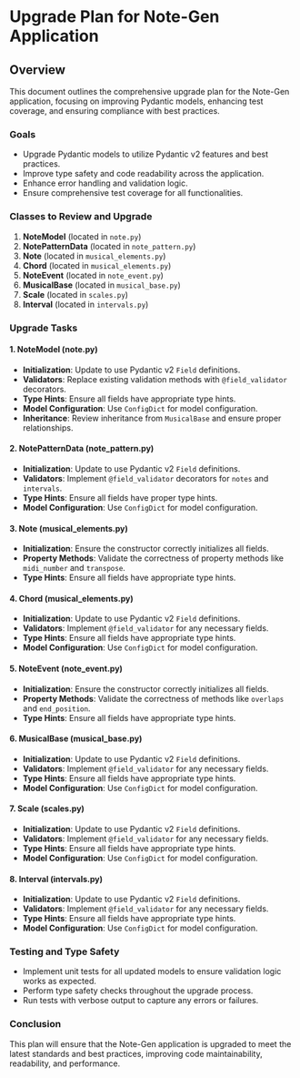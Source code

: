 # Upgrade Plan for Note-Gen Application

## Overview
This document outlines the comprehensive upgrade plan for the Note-Gen application, focusing on improving Pydantic models, enhancing test coverage, and ensuring compliance with best practices.

### Goals
- Upgrade Pydantic models to utilize Pydantic v2 features and best practices.
- Improve type safety and code readability across the application.
- Enhance error handling and validation logic.
- Ensure comprehensive test coverage for all functionalities.

### Classes to Review and Upgrade
1. **NoteModel** (located in `note.py`)
2. **NotePatternData** (located in `note_pattern.py`)
3. **Note** (located in `musical_elements.py`)
4. **Chord** (located in `musical_elements.py`)
5. **NoteEvent** (located in `note_event.py`)
6. **MusicalBase** (located in `musical_base.py`)
7. **Scale** (located in `scales.py`)
8. **Interval** (located in `intervals.py`)

### Upgrade Tasks

#### 1. NoteModel (note.py)
- **Initialization**: Update to use Pydantic v2 `Field` definitions.
- **Validators**: Replace existing validation methods with `@field_validator` decorators.
- **Type Hints**: Ensure all fields have appropriate type hints.
- **Model Configuration**: Use `ConfigDict` for model configuration.
- **Inheritance**: Review inheritance from `MusicalBase` and ensure proper relationships.

#### 2. NotePatternData (note_pattern.py)
- **Initialization**: Update to use Pydantic v2 `Field` definitions.
- **Validators**: Implement `@field_validator` decorators for `notes` and `intervals`.
- **Type Hints**: Ensure all fields have proper type hints.
- **Model Configuration**: Use `ConfigDict` for model configuration.

#### 3. Note (musical_elements.py)
- **Initialization**: Ensure the constructor correctly initializes all fields.
- **Property Methods**: Validate the correctness of property methods like `midi_number` and `transpose`.
- **Type Hints**: Ensure all fields have appropriate type hints.

#### 4. Chord (musical_elements.py)
- **Initialization**: Update to use Pydantic v2 `Field` definitions.
- **Validators**: Implement `@field_validator` for any necessary fields.
- **Type Hints**: Ensure all fields have appropriate type hints.
- **Model Configuration**: Use `ConfigDict` for model configuration.

#### 5. NoteEvent (note_event.py)
- **Initialization**: Ensure the constructor correctly initializes all fields.
- **Property Methods**: Validate the correctness of methods like `overlaps` and `end_position`.
- **Type Hints**: Ensure all fields have appropriate type hints.

#### 6. MusicalBase (musical_base.py)
- **Initialization**: Update to use Pydantic v2 `Field` definitions.
- **Validators**: Implement `@field_validator` for any necessary fields.
- **Type Hints**: Ensure all fields have appropriate type hints.
- **Model Configuration**: Use `ConfigDict` for model configuration.

#### 7. Scale (scales.py)
- **Initialization**: Update to use Pydantic v2 `Field` definitions.
- **Validators**: Implement `@field_validator` for any necessary fields.
- **Type Hints**: Ensure all fields have appropriate type hints.
- **Model Configuration**: Use `ConfigDict` for model configuration.

#### 8. Interval (intervals.py)
- **Initialization**: Update to use Pydantic v2 `Field` definitions.
- **Validators**: Implement `@field_validator` for any necessary fields.
- **Type Hints**: Ensure all fields have appropriate type hints.
- **Model Configuration**: Use `ConfigDict` for model configuration.

### Testing and Type Safety
- Implement unit tests for all updated models to ensure validation logic works as expected.
- Perform type safety checks throughout the upgrade process.
- Run tests with verbose output to capture any errors or failures.

### Conclusion
This plan will ensure that the Note-Gen application is upgraded to meet the latest standards and best practices, improving code maintainability, readability, and performance.